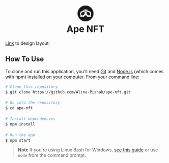 <h1 align="center">
  <br>
  <a href="https://ape-nft-mvp.netlify.app"><img src="./public/ape-nft-favicon.png" alt="Ape NFT" width="50"></a>
  <br>
Ape NFT
  <br>
</h1>

[Link](https://www.figma.com/design/NhwvCnRetLh4PsJY3rD2d6/Ape-NFT?node-id=0-1&t=gURapV4LI3eEve6M-0) to design layout

## How To Use

To clone and run this application, you'll need [Git](https://git-scm.com) and [Node.js](https://nodejs.org/en/download/) (which comes with [npm](http://npmjs.com)) installed on your computer. From your command line:

```bash
# Clone this repository
$ git clone https://github.com/Alina-Pishak/ape-nft.git

# Go into the repository
$ cd ape-nft

# Install dependencies
$ npm install

# Run the app
$ npm start
```

> **Note**
> If you're using Linux Bash for Windows, [see this guide](https://www.howtogeek.com/261575/how-to-run-graphical-linux-desktop-applications-from-windows-10s-bash-shell/) or use `node` from the command prompt.
